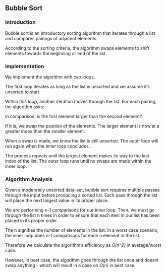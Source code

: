 ## Bubble Sort 
### Introduction
Bubble sort is an introductory sorting algorithm that iterates through a list and compares pairings of adjacent elements.

According to the sorting criteria, the algorithm swaps elements to shift elements towards the beginning or end of the list.

### Implementation
We implement the algorithm with two loops.

The first loop iterates as long as the list is unsorted and we assume it’s unsorted to start.

Within this loop, another iteration moves through the list. For each pairing, the algorithm asks:

In comparison, is the first element larger than the second element?

If it is, we swap the position of the elements. The larger element is now at a greater index than the smaller element.

When a swap is made, we know the list is still unsorted. The outer loop will run again when the inner loop concludes.

The process repeats until the largest element makes its way to the last index of the list. The outer loop runs until no swaps are made within the inner loop.


### Algorithm Analysis
Given a moderately unsorted data-set, bubble sort requires multiple passes through the input before producing a sorted list. Each pass through the list will place the next largest value in its proper place.

We are performing n-1 comparisons for our inner loop. Then, we must go through the list n times in order to ensure that each item in our list has been placed in its proper order.

The n signifies the number of elements in the list. In a worst case scenario, the inner loop does n-1 comparisons for each n element in the list.

Therefore we calculate the algorithm’s efficiency as _O(n^2)_ in average/worst case.

However, in best case, the algorithm goes through the list once and doesnt swap anything - which will result in a case on _O(n)_ in best case.